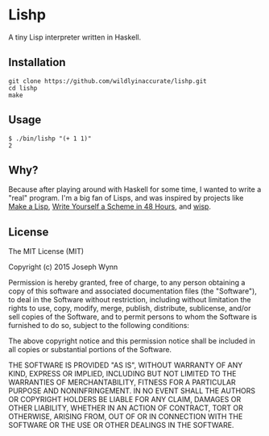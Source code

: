 # Lishp

A tiny Lisp interpreter written in Haskell.

## Installation

```
git clone https://github.com/wildlyinaccurate/lishp.git
cd lishp
make
```

## Usage

```
$ ./bin/lishp "(+ 1 1)"
2
```

## Why?

Because after playing around with Haskell for some time, I wanted to write a "real" program. I'm a big fan of Lisps, and was inspired by projects like [Make a Lisp](https://github.com/kanaka/mal), [Write Yourself a Scheme in 48 Hours](http://en.wikibooks.org/wiki/Write_Yourself_a_Scheme_in_48_Hours), and [wisp](https://github.com/walpurgisriot/wisp).

## License

The MIT License (MIT)

Copyright (c) 2015 Joseph Wynn

Permission is hereby granted, free of charge, to any person obtaining a copy
of this software and associated documentation files (the "Software"), to deal
in the Software without restriction, including without limitation the rights
to use, copy, modify, merge, publish, distribute, sublicense, and/or sell
copies of the Software, and to permit persons to whom the Software is
furnished to do so, subject to the following conditions:

The above copyright notice and this permission notice shall be included in all
copies or substantial portions of the Software.

THE SOFTWARE IS PROVIDED "AS IS", WITHOUT WARRANTY OF ANY KIND, EXPRESS OR
IMPLIED, INCLUDING BUT NOT LIMITED TO THE WARRANTIES OF MERCHANTABILITY,
FITNESS FOR A PARTICULAR PURPOSE AND NONINFRINGEMENT. IN NO EVENT SHALL THE
AUTHORS OR COPYRIGHT HOLDERS BE LIABLE FOR ANY CLAIM, DAMAGES OR OTHER
LIABILITY, WHETHER IN AN ACTION OF CONTRACT, TORT OR OTHERWISE, ARISING FROM,
OUT OF OR IN CONNECTION WITH THE SOFTWARE OR THE USE OR OTHER DEALINGS IN THE
SOFTWARE.
